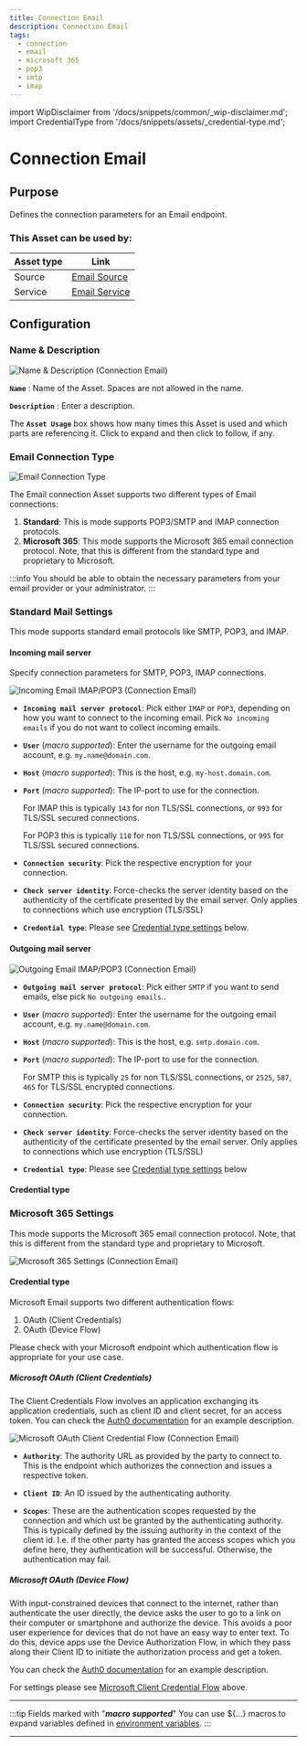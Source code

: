 ```yaml
---
title: Connection Email
description: Connection Email
tags:
  - connection
  - email
  - microsoft 365
  - pop3
  - smtp
  - imap
---
```


import WipDisclaimer from '/docs/snippets/common/_wip-disclaimer.md';
import CredentialType from '/docs/snippets/assets/_credential-type.md';


# Connection Email

## Purpose

Defines the connection parameters for an Email endpoint.

### This Asset can be used by:

| Asset type | Link                                                       |
|------------|------------------------------------------------------------|
| Source     | [Email Source](/docs/assets/sources/asset-source-email)    |
| Service    | [Email Service](/docs/assets/services/asset-service-email) |

## Configuration

### Name & Description

![Name & Description (Connection Email)](.asset-connection-email_images/45509d51.png)

**`Name`** : Name of the Asset. Spaces are not allowed in the name.

**`Description`** : Enter a description.

The **`Asset Usage`** box shows how many times this Asset is used and which parts are referencing it. Click to expand and then click to follow, if any.

### Email Connection Type

![Email Connection Type](.asset-connection-email_images/Screenshot2024-04-24Email_Connection_Type.png)

The Email connection Asset supports two different types of Email connections:

1. **Standard**:
   This is mode supports POP3/SMTP and IMAP connection protocols.
2. **Microsoft 365**:
   This mode supports the Microsoft 365 email connection protocol.
   Note, that this is different from the standard type and proprietary to Microsoft.

:::info
You should be able to obtain the necessary parameters from your email provider or your administrator.
:::

### Standard Mail Settings

This mode supports standard email protocols like SMTP, POP3, and IMAP.

#### Incoming mail server

Specify connection parameters for SMTP, POP3, IMAP connections.

![Incoming Email IMAP/POP3 (Connection Email)](.asset-connection-email_images/c2a8d834.png)

* **`Incoming mail server protocol`**:
  Pick either `IMAP` or `POP3`, depending on how you want to connect to the incoming email.
  Pick `No incoming emails` if you do not want to collect incoming emails.

* **`User`** (_macro supported_):
  Enter the username for the outgoing email account, e.g. `my.name@domain.com`.

* **`Host`**  (_macro supported_):
  This is the host, e.g. `my-host.domain.com`.

* **`Port`**  (_macro supported_):
  The IP-port to use for the connection.

  For IMAP this is typically `143` for non TLS/SSL connections, or `993` for TLS/SSL secured connections.

  For POP3 this is typically `110` for non TLS/SSL connections, or `995` for TLS/SSL secured connections.

* **`Connection security`**:
  Pick the respective encryption for your connection.

* **`Check server identity`**:
  Force-checks the server identity based on the authenticity of the certificate presented by the email server.
  Only applies to connections which use encryption (TLS/SSL)

* **`Credential type`**:
  Please see [Credential type settings](#credential-type) below.

#### Outgoing mail server

![Outgoing Email IMAP/POP3 (Connection Email)](.asset-connection-email_images/94bd0306.png)

* **`Outgoing mail server protocol`**:
  Pick either `SMTP` if you want to send emails, else pick `No outgoing emails`..

* **`User`** (_macro supported_):
  Enter the username for the outgoing email account, e.g. `my.name@domain.com`.

* **`Host`** (_macro supported_):
  This is the host, e.g. `smtp.domain.com`.

* **`Port`** (_macro supported_):
  The IP-port to use for the connection.

  For SMTP this is typically `25` for non TLS/SSL connections, or `2525`, `587`, `465` for TLS/SSL encrypted connections.

* **`Connection security`**:
  Pick the respective encryption for your connection.

* **`Check server identity`**:
  Force-checks the server identity based on the authenticity of the certificate presented by the email server.
  Only applies to connections which use encryption (TLS/SSL)

* **`Credential type`**:
  Please see [Credential type settings](#credential-type) below

#### Credential type

<CredentialType></CredentialType>

### Microsoft 365 Settings

This mode supports the Microsoft 365 email connection protocol.
Note, that this is different from the standard type and proprietary to Microsoft.

![Microsoft 365 Settings (Connection Email)](.asset-connection-email_images/41081856.png)

#### Credential type

Microsoft Email supports two different authentication flows:

1. OAuth (Client Credentials)
2. OAuth (Device Flow)

Please check with your Microsoft endpoint which authentication flow is appropriate for your use case.

##### Microsoft OAuth (Client Credentials)

The Client Credentials Flow involves an application exchanging its application credentials, such as client ID and client secret, for an access token.
You can check the [Auth0 documentation](https://auth0.com/docs/get-started/authentication-and-authorization-flow/client-credentials-flow) for an example description.

![Microsoft OAuth Client Credential Flow (Connection Email)](.asset-connection-email_images/2f896529.png)

* **`Authority`**:
  The authority URL as provided by the party to connect to. This is the endpoint which authorizes the connection and issues a respective token.

* **`Client ID`**:
  An ID issued by the authenticating authority.

* **`Scopes`**:
  These are the authentication scopes requested by the connection and which ust be granted by the authenticating authority.
  This is typically defined by the issuing authority in the context of the client id.
  I.e. if the other party has granted the access scopes which you define here, they authentication will be successful.
  Otherwise, the authentication may fail.

##### Microsoft OAuth (Device Flow)

With input-constrained devices that connect to the internet, rather than authenticate the user directly, the device asks the user to go to a link on their computer or smartphone and authorize the
device.
This avoids a poor user experience for devices that do not have an easy way to enter text.
To do this, device apps use the Device Authorization Flow, in which they pass along their Client ID to initiate the authorization process and get a token.

You can check the [Auth0 documentation](https://auth0.com/docs/get-started/authentication-and-authorization-flow/device-authorization-flow) for an example description.

For settings please see [Microsoft Client Credential Flow](#microsoft-oauth-client-credentials) above.

---

:::tip Fields marked with "**_macro supported_**"
You can use $\{...\} macros to expand variables defined in [environment variables](/docs/assets/resources/asset-resource-environment).
:::

---

<WipDisclaimer></WipDisclaimer>
